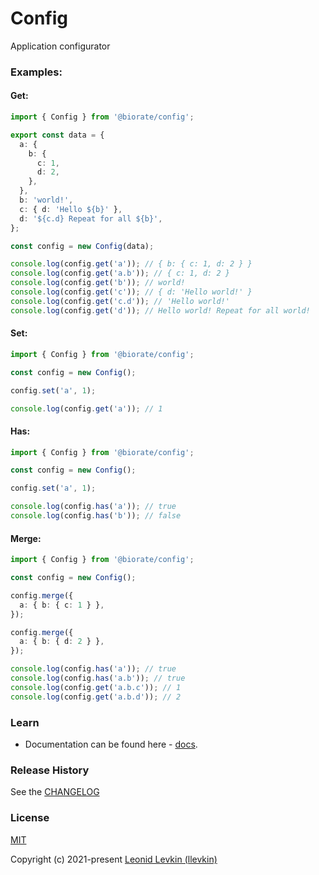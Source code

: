 # Config

Application configurator

### Examples:

#### Get:

```ts
import { Config } from '@biorate/config';

export const data = {
  a: {
    b: {
      c: 1,
      d: 2,
    },
  },
  b: 'world!',
  c: { d: 'Hello ${b}' },
  d: '${c.d} Repeat for all ${b}',
};

const config = new Config(data);

console.log(config.get('a')); // { b: { c: 1, d: 2 } }
console.log(config.get('a.b')); // { c: 1, d: 2 }
console.log(config.get('b')); // world!
console.log(config.get('c')); // { d: 'Hello world!' }
console.log(config.get('c.d')); // 'Hello world!'
console.log(config.get('d')); // Hello world! Repeat for all world!
```

#### Set:

```ts
import { Config } from '@biorate/config';

const config = new Config();

config.set('a', 1);

console.log(config.get('a')); // 1
```

#### Has:

```ts
import { Config } from '@biorate/config';

const config = new Config();

config.set('a', 1);

console.log(config.has('a')); // true
console.log(config.has('b')); // false
```

#### Merge:

```ts
import { Config } from '@biorate/config';

const config = new Config();

config.merge({
  a: { b: { c: 1 } },
});

config.merge({
  a: { b: { d: 2 } },
});

console.log(config.has('a')); // true
console.log(config.has('a.b')); // true
console.log(config.get('a.b.c')); // 1
console.log(config.get('a.b.d')); // 2
```

### Learn

- Documentation can be found here - [docs](https://biorate.github.io/core/modules/config.html).

### Release History

See the [CHANGELOG](https://github.com/biorate/core/blob/master/packages/%40biorate/config/CHANGELOG.md)

### License

[MIT](https://github.com/biorate/core/blob/master/packages/%40biorate/config/LICENSE)

Copyright (c) 2021-present [Leonid Levkin (llevkin)](mailto:llevkin@yandex.ru)
